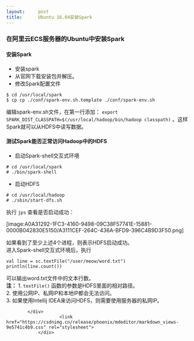 ```yaml
---
layout:     post
title:      Ubuntu 16.04安装Spark
---
```

<div id="article_content" class="article_content clearfix csdn-tracking-statistics" data-pid="blog" data-mod="popu_307" data-dsm="post">
								            <div id="content_views" class="markdown_views prism-atom-one-dark">
							<!-- flowchart 箭头图标 勿删 -->
							<svg xmlns="http://www.w3.org/2000/svg" style="display: none;"><path stroke-linecap="round" d="M5,0 0,2.5 5,5z" id="raphael-marker-block" style="-webkit-tap-highlight-color: rgba(0, 0, 0, 0);"></path></svg>
							<h3><a id="ECSUbuntuSpark_0"></a>在阿里云ECS服务器的Ubuntu中安装Spark</h3>
<h4><a id="Spark_2"></a>安装Spark</h4>
<ul>
<li>安装spark</li>
<li>从官网下载安装包并解压。</li>
<li>修改Spark配置文件</li>
</ul>
<pre><code class="prism language-shell">$ <span class="token function">cd</span> /usr/local/spark
$ <span class="token function">cp</span> <span class="token function">cp</span> ./conf/spark-env.sh.template ./conf/spark-env.sh
</code></pre>
<p>编辑spark-env.sh文件，在第一行添加： <code>export SPARK_DIST_CLASSPATH=$(/usr/local/hadoop/bin/hadoop classpath)</code> 。这样Spark就可以从HDFS中读写数据。</p>
<h4><a id="SparkHadoopHDFS_15"></a>测试Spark能否正常访问Hadoop中的HDFS</h4>
<ul>
<li>启动Spark-shell交互式环境</li>
</ul>
<pre><code class="prism language-shell"><span class="token comment"># cd /usr/local/spark</span>
<span class="token comment"># ./bin/spark-shell</span>
</code></pre>
<ul>
<li>启动HDFS</li>
</ul>
<pre><code class="prism language-shell"><span class="token comment"># cd /usr/local/hadoop</span>
<span class="token comment"># ./sbin/start-dfs.sh</span>
</code></pre>
<p>执行 <code>jps</code> 查看是否启动成功：</p>
<p>[image:A0A31292-1FC3-4160-9498-09C38F57741E-15881-0000B042830E5150/A3111CEF-264C-436A-BFD9-396C4B9D3F50.png]</p>
<p>如果看到了至少上述4个进程，则表示HDFS启动成功。<br>
进入Spark-shell交互式环境后，执行</p>
<pre><code class="prism language-scala">val line = sc.textFile("/user/meow/word.txt")
println(line.count())
</code></pre>
<p>可以输出word.txt文件中的文本行数。<br>
<strong>注：</strong> 1. <code>textFile()</code> 函数的参数是HDFS里面的相对路径。<br>
2. 使用公网IP、私网IP和本地IP都会无法访问。<br>
3. 如果使用Intellij IDEA来访问HDFS，则需要使用服务器的私网IP。</p>

            </div>
						<link href="https://csdnimg.cn/release/phoenix/mdeditor/markdown_views-9e5741c4b9.css" rel="stylesheet">
                </div>